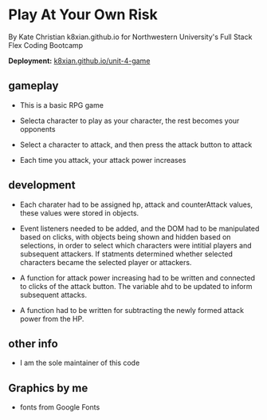 # Play At Your Own Risk

By Kate Christian
k8xian.github.io
for Northwestern University's Full Stack Flex Coding Bootcamp

**Deployment:** [k8xian.github.io/unit-4-game](https://k8xian.github.io/unit-4-game)

## gameplay

* This is a basic RPG game

* Selecta character to play as your character, the rest becomes your opponents

* Select a character to attack, and then press the attack button to attack

* Each time you attack, your attack power increases

## development

* Each charater had to be assigned hp, attack and counterAttack values, these values were stored in objects.

* Event listeners needed to be added, and the DOM had to be manipulated based on clicks, with objects being shown and hidden based on selections, in order to select which characters were intitial players and subsequent attackers. If statments determined whether selected characters became the selected player or attackers. 

* A function for attack power increasing had to be written and connected to clicks of the attack button. The variable ahd to be updated to inform subsequent attacks.

* A function had to be written for subtracting the newly formed attack power from the HP.

## other info

* I am the sole maintainer of this code

## Graphics by me
* fonts from Google Fonts

